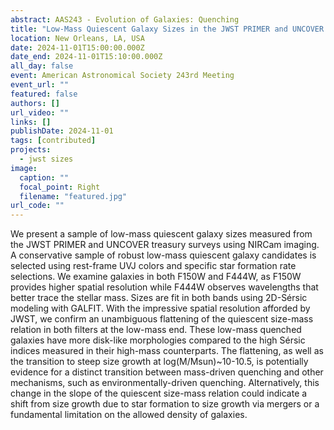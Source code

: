 ```yaml
---
abstract: AAS243 - Evolution of Galaxies: Quenching
title: "Low-Mass Quiescent Galaxy Sizes in the JWST PRIMER and UNCOVER Treasury Programs"
location: New Orleans, LA, USA
date: 2024-11-01T15:00:00.000Z
date_end: 2024-11-01T15:10:00.000Z
all_day: false
event: American Astronomical Society 243rd Meeting
event_url: ""
featured: false
authors: []
url_video: ""
links: []
publishDate: 2024-11-01
tags: [contributed]
projects:
  - jwst sizes
image:
  caption: ""
  focal_point: Right
  filename: "featured.jpg"
url_code: ""
---
```

We present a sample of low-mass quiescent galaxy sizes measured from the JWST PRIMER and UNCOVER treasury surveys using NIRCam imaging. A conservative sample of robust low-mass quiescent galaxy candidates is selected using rest-frame UVJ colors and specific star formation rate selections. We examine galaxies in both F150W and F444W, as F150W provides higher spatial resolution while F444W observes wavelengths that better trace the stellar mass. Sizes are fit in both bands using 2D-Sérsic modeling with GALFIT. With the impressive spatial resolution afforded by JWST, we confirm an unambiguous flattening of the quiescent size-mass relation in both filters at the low-mass end. These low-mass quenched galaxies have more disk-like morphologies compared to the high Sérsic indices measured in their high-mass counterparts. The flattening, as well as the transition to steep size growth at log(M/Msun)~10-10.5, is potentially evidence for a distinct transition between mass-driven quenching and other mechanisms, such as environmentally-driven quenching. Alternatively, this change in the slope of the quiescent size-mass relation could indicate a shift from size growth due to star formation to size growth via mergers or a fundamental limitation on the allowed density of galaxies.

